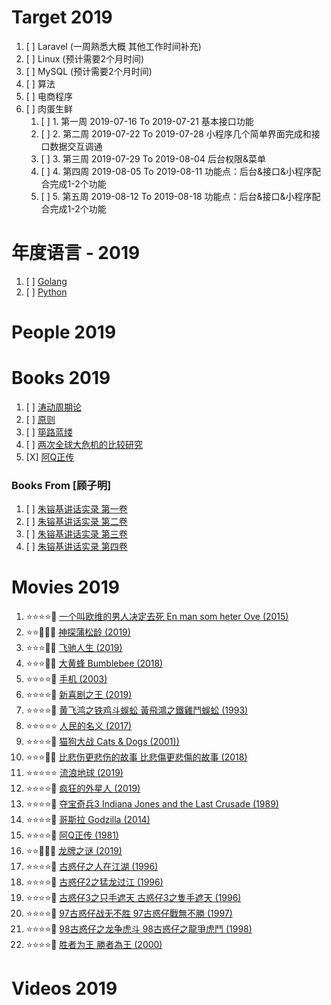 # Target 2019

1. [ ] Laravel (一周熟悉大概 其他工作时间补充)
1. [ ] Linux (预计需要2个月时间)
1. [ ] MySQL (预计需要2个月时间)
1. [ ] 算法
1. [ ] 电商程序
1. [ ] 肉蛋生鲜
    1. [ ] 1. 第一周 2019-07-16 To 2019-07-21 基本接口功能
    1. [ ] 2. 第二周 2019-07-22 To 2019-07-28 小程序几个简单界面完成和接口数据交互调通
    1. [ ] 3. 第三周 2019-07-29 To 2019-08-04 后台权限&菜单
    1. [ ] 4. 第四周 2019-08-05 To 2019-08-11 功能点：后台&接口&小程序配合完成1-2个功能
    1. [ ] 5. 第五周 2019-08-12 To 2019-08-18 功能点：后台&接口&小程序配合完成1-2个功能

# 年度语言 - 2019

1. [ ] [Golang](https://golang.org/)
1. [ ] [Python](https://www.python.org/)

# People 2019

# Books 2019

1. [ ] [涛动周期论](https://book.douban.com/subject/27599114/)
1. [ ] [原则](https://book.douban.com/subject/27608239/)
1. [ ] [筚路蓝缕](https://book.douban.com/subject/30348776/)
1. [ ] [两次全球大危机的比较研究](https://book.douban.com/subject/21964791/)
1. [X] [阿Q正传](https://book.douban.com/subject/3427251/)

### Books From [顾子明]

1. [ ] [朱镕基讲话实录 第一卷](https://book.douban.com/subject/6822683/)
1. [ ] [朱镕基讲话实录 第二卷](https://book.douban.com/subject/6831391/)
1. [ ] [朱镕基讲话实录 第三卷](https://book.douban.com/subject/6831390/)
1. [ ] [朱镕基讲话实录 第四卷](https://book.douban.com/subject/6809028/)

# Movies 2019

1. :star::star::star::star::dizzy: [一个叫欧维的男人决定去死 En man som heter Ove (2015)](https://movie.douban.com/subject/26628357/)
1. :star::star::dizzy::dizzy::dizzy: [神探蒲松龄 (2019)](https://movie.douban.com/subject/27065898/)
1. :star::star::star::dizzy::dizzy: [飞驰人生 (2019)](https://movie.douban.com/subject/30163509/)
1. :star::star::star::dizzy::dizzy: [大黄蜂 Bumblebee (2018)](https://movie.douban.com/subject/26394152/)
1. :star::star::star::star::dizzy: [手机 (2003)](https://movie.douban.com/subject/1308747/)
1. :star::star::star::star::dizzy: [新喜剧之王 (2019)](https://movie.douban.com/subject/4840388/)
1. :star::star::star::star::dizzy: [黄飞鸿之铁鸡斗蜈蚣 黃飛鴻之鐵雞鬥蜈蚣 (1993)](https://movie.douban.com/subject/1305201/)
1. :star::star::star::star::star: [人民的名义 (2017)](https://movie.douban.com/subject/26727273/)
1. :star::star::star::star::dizzy: [猫狗大战 Cats & Dogs (2001))](https://movie.douban.com/subject/1305071/)
1. :star::star::star::dizzy::dizzy: [比悲伤更悲伤的故事 比悲傷更悲傷的故事 (2018)](https://movie.douban.com/subject/27624661/)
1. :star::star::star::star::star: [流浪地球 (2019)](https://movie.douban.com/subject/26266893/)
1. :star::star::star::star::dizzy: [疯狂的外星人 (2019)](https://movie.douban.com/subject/25986662/)
1. :star::star::star::star::dizzy: [夺宝奇兵3 Indiana Jones and the Last Crusade (1989)](https://movie.douban.com/subject/1293471/)
1. :star::star::star::star::dizzy: [哥斯拉 Godzilla (2014)](https://movie.douban.com/subject/2063914/)
1. :star::star::star::star::dizzy: [阿Q正传 (1981)](https://movie.douban.com/subject/1306506/)
1. :star::star::dizzy::dizzy::dizzy: [龙牌之谜 (2019)](https://movie.douban.com/subject/26367602/)
1. :star::star::star::star::dizzy: [古惑仔之人在江湖 (1996)](https://movie.douban.com/subject/1433736/)
1. :star::star::star::star::dizzy: [古惑仔2之猛龙过江 (1996)](https://movie.douban.com/subject/1473074/)
1. :star::star::star::star::dizzy: [古惑仔3之只手遮天 古惑仔3之隻手遮天 (1996)](https://movie.douban.com/subject/1301283/)
1. :star::star::star::star::dizzy: [97古惑仔战无不胜 97古惑仔戰無不勝 (1997)](https://movie.douban.com/subject/1293265/)
1. :star::star::star::star::dizzy: [98古惑仔之龙争虎斗 98古惑仔之龍爭虎鬥 (1998)](https://movie.douban.com/subject/1308290/)
1. :star::star::star::star::dizzy: [胜者为王 勝者為王 (2000)](https://movie.douban.com/subject/1298252/)


# Videos 2019

